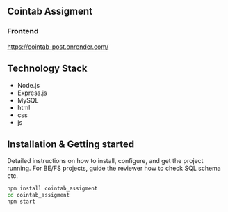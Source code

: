 
## Cointab Assigment


### Frontend
https://cointab-post.onrender.com/

## Technology Stack
- Node.js
- Express.js
- MySQL
- html
- css
- js

## Installation & Getting started
Detailed instructions on how to install, configure, and get the project running. For BE/FS projects, guide the reviewer how to check SQL schema etc.

```bash
npm install cointab_assigment
cd cointab_assigment
npm start
